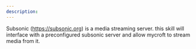 ```yaml
---
description: 
---
```

Subsonic (https://subsonic.org) is a media streaming server. this skill will interface with a preconfigured subsonic server and allow mycroft to stream media from it.
